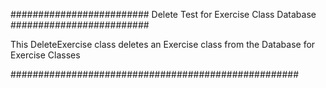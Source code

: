 
#########################
Delete Test for Exercise Class Database
#########################

This DeleteExercise class deletes an Exercise class from the Database for Exercise Classes

####################################################
